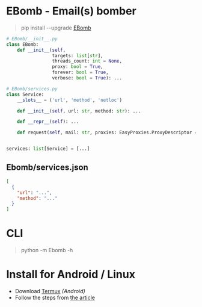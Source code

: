 # EBomb - Email(s) bomber

> pip install --upgrade [EBomb](https://pypi.org/project/EBomb/)

```python
# EBomb/__init__.py
class EBomb:
    def __init__(self,
                 targets: list[str],
                 threads_count: int = None,
                 proxy: bool = True,
                 forever: bool = True,
                 verbose: bool = True): ...
```

```python
# EBomb/services.py
class Service:
    __slots__ = ('url', 'method', 'netloc')

    def __init__(self, url: str, method: str): ...

    def __repr__(self): ...

    def request(self, mail: str, proxies: EasyProxies.ProxyDescriptor = None) -> requests.Response: ...


services: list[Service] = [...]
```

## Ebomb/services.json

```json
[
  {
    "url": "...",
    "method": "..."
  }
]
```

# CLI

> python -m Ebomb -h


# Install for Android / Linux
- Download [Termux](https://github.com/termux/termux-app/releases) _(Android)_
- Follow the steps from [the article](https://te.legra.ph/EBomb-06-08)
